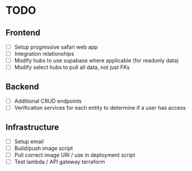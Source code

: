 # TODO

## Frontend
- [ ] Setup progressive safari web app
- [ ] Integration relationships
- [ ] Modify hubs to use supabase where applicable (for readonly data)
- [ ] Modify select hubs to pull all data, not just FKs

## Backend
- [ ] Additional CRUD endpoints
- [ ] Verification services for each entity to determine if a user has access

## Infrastructure
- [ ] Setup email
- [ ] Build/push image script
- [ ] Pull correct image URI / use in deployment script
- [ ] Test lambda / API gateway terraform